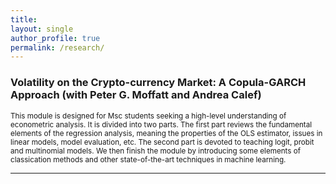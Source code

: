 ```yaml
---
title: 
layout: single 
author_profile: true 
permalink: /research/ 
---
```

  ### Volatility on the Crypto-currency Market: A Copula-GARCH Approach (with Peter G. Moffatt and Andrea Calef) 

 <sub> This module is designed for Msc students seeking a high-level understanding of econometric analysis. It is divided into two parts. The first part reviews the fundamental elements of the regression analysis, meaning the properties of the OLS estimator, issues in linear models, model evaluation, etc. The second part is devoted to teaching logit, probit and multinomial models. We then finish the module by introducing some elements of classication methods and other state-of-the-art techniques in machine learning. </sub>  

---
